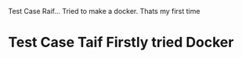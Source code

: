  Test Case Raif... Tried to make a docker. Thats my first time
# Test Case Taif Firstly tried Docker

